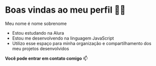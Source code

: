 # Boas vindas ao meu perfil 💙💙

Meu nome é nome sobrenome

- Estou estudando na Alura
- Estou me desenvolvendo na linguagem JavaScript
- Utilizo esse espaço para minha organização e compartilhamento dos meu projetos desenvolvidos


**Você pode entrar em contato comigo** 📫

